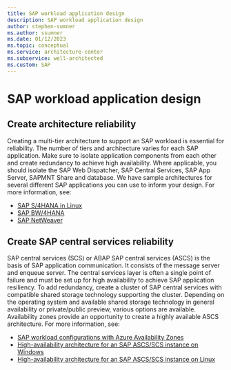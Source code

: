 ```yaml
---
title: SAP workload application design
description: SAP workload application design
author: stephen-sumner
ms.author: ssumner
ms.date: 01/12/2023
ms.topic: conceptual
ms.service: architecture-center
ms.subservice: well-architected
ms.custom: SAP
---
```


# SAP workload application design


## Create architecture reliability

Creating a multi-tier architecture to support an SAP workload is essential for reliability. The number of tiers and architecture varies for each SAP application. Make sure to isolate application components from each other and create redundancy to achieve high availability. Where applicable, you should isolate the SAP Web Dispatcher, SAP Central Services, SAP App Server, SAPMNT Share and database. We have sample architectures for several different SAP applications you can use to inform your design. For more information, see:

- [SAP S/4HANA in Linux](/azure/architecture/guide/sap/sap-s4hana)
- [SAP BW/4HANA](/azure/architecture/reference-architectures/sap/run-sap-bw4hana-with-linux-virtual-machines)
- [SAP NetWeaver](/azure/architecture/guide/sap/sap-netweaver)

## Create SAP central services reliability

SAP central services (SCS) or ABAP SAP central services (ASCS) is the basis of SAP application communication. It consists of the message server and enqueue server. The central services layer is often a single point of failure and must be set up for high availability to achieve SAP application resiliency. To add redundancy, create a cluster of SAP central services with compatible shared storage technology supporting the cluster. Depending on the operating system and available shared storage technology in general availability or private/public preview, various options are available. Availability zones provide an opportunity to create a highly available ASCS architecture. For more information, see:

- [SAP workload configurations with Azure Availability Zones](/azure/virtual-machines/workloads/sap/sap-ha-availability-zones)
- [High-availability architecture for an SAP ASCS/SCS instance on Windows](/azure/virtual-machines/workloads/sap/sap-high-availability-architecture-scenarios#high-availability-architecture-for-an-sap-ascsscs-instance-on-windows)
- [High-availability architecture for an SAP ASCS/SCS instance on Linux](/azure/virtual-machines/workloads/sap/sap-high-availability-architecture-scenarios#high-availability-architecture-for-an-sap-ascsscs-instance-on-linux)